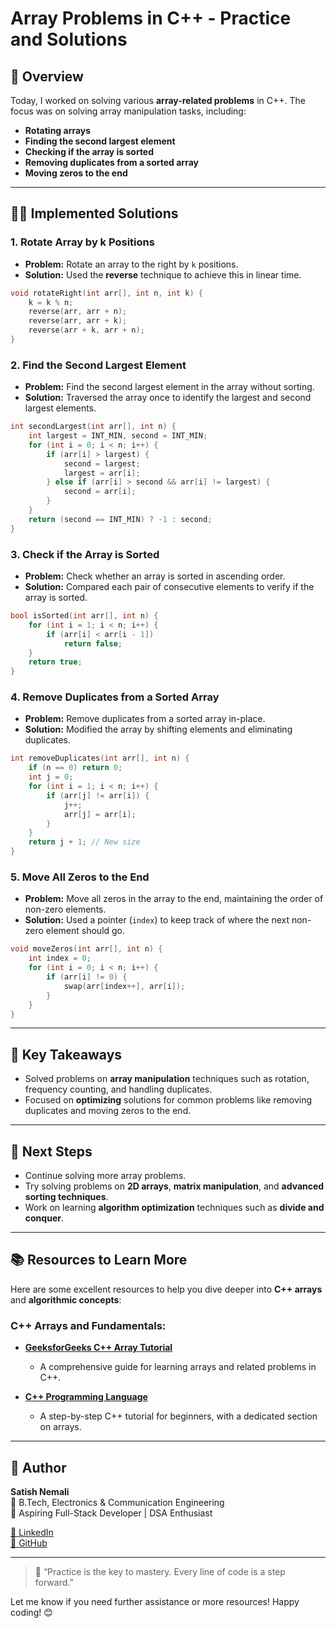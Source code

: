 # **Array Problems in C++ - Practice and Solutions**

## 📝 **Overview**

Today, I worked on solving various **array-related problems** in C++. The focus was on solving array manipulation tasks, including:

- **Rotating arrays**
- **Finding the second largest element**
- **Checking if the array is sorted**
- **Removing duplicates from a sorted array**
- **Moving zeros to the end**

---

## 🧑‍💻 **Implemented Solutions**

### 1. **Rotate Array by k Positions**

- **Problem:** Rotate an array to the right by `k` positions.
- **Solution:** Used the **reverse** technique to achieve this in linear time.

```cpp
void rotateRight(int arr[], int n, int k) {
    k = k % n;
    reverse(arr, arr + n);
    reverse(arr, arr + k);
    reverse(arr + k, arr + n);
}
```

### 2. **Find the Second Largest Element**

- **Problem:** Find the second largest element in the array without sorting.
- **Solution:** Traversed the array once to identify the largest and second largest elements.

```cpp
int secondLargest(int arr[], int n) {
    int largest = INT_MIN, second = INT_MIN;
    for (int i = 0; i < n; i++) {
        if (arr[i] > largest) {
            second = largest;
            largest = arr[i];
        } else if (arr[i] > second && arr[i] != largest) {
            second = arr[i];
        }
    }
    return (second == INT_MIN) ? -1 : second;
}
```

### 3. **Check if the Array is Sorted**

- **Problem:** Check whether an array is sorted in ascending order.
- **Solution:** Compared each pair of consecutive elements to verify if the array is sorted.

```cpp
bool isSorted(int arr[], int n) {
    for (int i = 1; i < n; i++) {
        if (arr[i] < arr[i - 1])
            return false;
    }
    return true;
}
```

### 4. **Remove Duplicates from a Sorted Array**

- **Problem:** Remove duplicates from a sorted array in-place.
- **Solution:** Modified the array by shifting elements and eliminating duplicates.

```cpp
int removeDuplicates(int arr[], int n) {
    if (n == 0) return 0;
    int j = 0;
    for (int i = 1; i < n; i++) {
        if (arr[j] != arr[i]) {
            j++;
            arr[j] = arr[i];
        }
    }
    return j + 1; // New size
}
```

### 5. **Move All Zeros to the End**

- **Problem:** Move all zeros in the array to the end, maintaining the order of non-zero elements.
- **Solution:** Used a pointer (`index`) to keep track of where the next non-zero element should go.

```cpp
void moveZeros(int arr[], int n) {
    int index = 0;
    for (int i = 0; i < n; i++) {
        if (arr[i] != 0) {
            swap(arr[index++], arr[i]);
        }
    }
}
```

---

## 🏅 **Key Takeaways**

- Solved problems on **array manipulation** techniques such as rotation, frequency counting, and handling duplicates.
- Focused on **optimizing** solutions for common problems like removing duplicates and moving zeros to the end.

---

## 📝 **Next Steps**

- Continue solving more array problems.
- Try solving problems on **2D arrays**, **matrix manipulation**, and **advanced sorting techniques**.
- Work on learning **algorithm optimization** techniques such as **divide and conquer**.

---

## 📚 **Resources to Learn More**

Here are some excellent resources to help you dive deeper into **C++ arrays** and **algorithmic concepts**:

### **C++ Arrays and Fundamentals:**

- **[GeeksforGeeks C++ Array Tutorial](https://www.geeksforgeeks.org/c-arrays/)**

  - A comprehensive guide for learning arrays and related problems in C++.

- **[C++ Programming Language](https://www.learncpp.com/cpp-tutorial/arrays/)**

  - A step-by-step C++ tutorial for beginners, with a dedicated section on arrays.

---

## 📌 Author

**Satish Nemali**  
📘 B.Tech, Electronics & Communication Engineering  
🎯 Aspiring Full-Stack Developer | DSA Enthusiast

[🔗 LinkedIn](https://linkedin.com/in/satish-nemali)  
[📂 GitHub](https://github.com/Nemali-Satish)

---

> 🚀 “Practice is the key to mastery. Every line of code is a step forward.”

Let me know if you need further assistance or more resources! Happy coding! 😊
